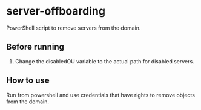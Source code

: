 # server-offboarding
PowerShell script to remove servers from the domain.

## Before running
1. Change the disabledOU variable to the actual path for disabled servers.

## How to use
Run from powershell and use credentials that have rights to remove objects from the domain.
